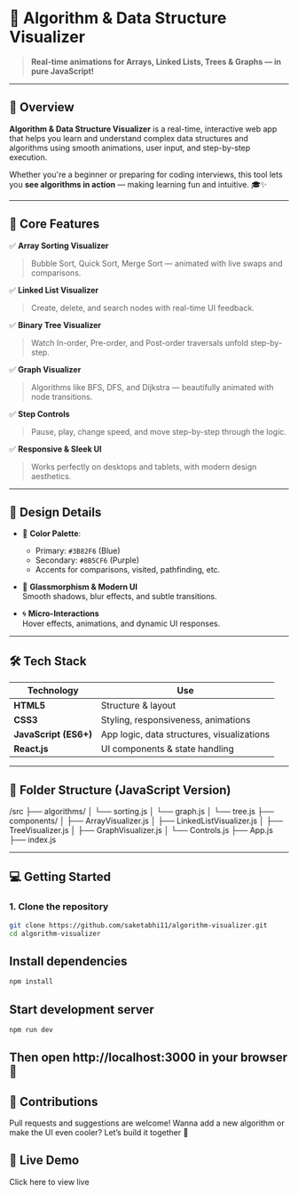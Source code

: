# 🧠 Algorithm & Data Structure Visualizer  
> **Real-time animations for Arrays, Linked Lists, Trees & Graphs — in pure JavaScript!**  

---

## 🚀 Overview

**Algorithm & Data Structure Visualizer** is a real-time, interactive web app that helps you learn and understand complex data structures and algorithms using smooth animations, user input, and step-by-step execution.

Whether you're a beginner or preparing for coding interviews, this tool lets you **see algorithms in action** — making learning fun and intuitive. 🎓✨

---

## 🌟 Core Features

✅ **Array Sorting Visualizer**  
> Bubble Sort, Quick Sort, Merge Sort — animated with live swaps and comparisons.

✅ **Linked List Visualizer**  
> Create, delete, and search nodes with real-time UI feedback.

✅ **Binary Tree Visualizer**  
> Watch In-order, Pre-order, and Post-order traversals unfold step-by-step.

✅ **Graph Visualizer**  
> Algorithms like BFS, DFS, and Dijkstra — beautifully animated with node transitions.

✅ **Step Controls**  
> Pause, play, change speed, and move step-by-step through the logic.

✅ **Responsive & Sleek UI**  
> Works perfectly on desktops and tablets, with modern design aesthetics.

---

## 🎨 Design Details

- 🎨 **Color Palette**:  
  - Primary: `#3B82F6` (Blue)  
  - Secondary: `#8B5CF6` (Purple)  
  - Accents for comparisons, visited, pathfinding, etc.

- 💎 **Glassmorphism & Modern UI**  
  Smooth shadows, blur effects, and subtle transitions.

- 🌀 **Micro-Interactions**  
  Hover effects, animations, and dynamic UI responses.

---

## 🛠️ Tech Stack

| Technology | Use |
|------------|-----|
| **HTML5** | Structure & layout |
| **CSS3**  | Styling, responsiveness, animations |
| **JavaScript (ES6+)** | App logic, data structures, visualizations |
| **React.js** | UI components & state handling |

---

## 📁 Folder Structure (JavaScript Version)
/src
├── algorithms/
│ └── sorting.js
│ └── graph.js
│ └── tree.js
├── components/
│ ├── ArrayVisualizer.js
│ ├── LinkedListVisualizer.js
│ ├── TreeVisualizer.js
│ ├── GraphVisualizer.js
│ └── Controls.js
├── App.js
├── index.js

---

## 💻 Getting Started

### 1. Clone the repository
```bash
git clone https://github.com/saketabhi11/algorithm-visualizer.git
cd algorithm-visualizer
```
## Install dependencies
```bash
npm install
```
## Start development server
``` bash
npm run dev
```
## Then open http://localhost:3000 in your browser 🎉
## 🤝 Contributions
Pull requests and suggestions are welcome!
Wanna add a new algorithm or make the UI even cooler?
Let’s build it together 🚀
## 🔗 Live Demo
Click here to view live
